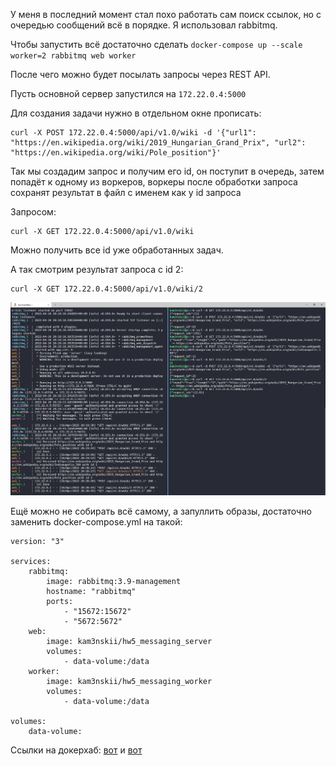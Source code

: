 У меня в последний момент стал похо работать сам поиск ссылок, но с очередью сообщений всё в порядке. Я использовал rabbitmq.

Чтобы запустить всё достаточно сделать `docker-compose up --scale worker=2 rabbitmq web worker`

После чего можно будет посылать запросы через REST API. 

Пусть основной сервер запустился на `172.22.0.4:5000`

Для создания задачи нужно в отдельном окне прописать:
```
curl -X POST 172.22.0.4:5000/api/v1.0/wiki -d '{"url1": "https://en.wikipedia.org/wiki/2019_Hungarian_Grand_Prix", "url2": "https://en.wikipedia.org/wiki/Pole_position"}'

```

Так мы создадим запрос и получим его id, он поступит в очередь, затем попадёт к одному из воркеров, воркеры после обработки запроса сохранят результат в файл с именем как у id запроса

Запросом:
```
curl -X GET 172.22.0.4:5000/api/v1.0/wiki
```
Можно получить все id уже обработанных задач.

А так смотрим результат запроса c id 2:
```
curl -X GET 172.22.0.4:5000/api/v1.0/wiki/2
```


![](img/Screenshot%202022-04-10%20232141.png)

Ещё можно не собирать всё самому, а запуллить образы, достаточно заменить docker-compose.yml на такой:
```
version: "3"

services:
    rabbitmq:
        image: rabbitmq:3.9-management
        hostname: "rabbitmq"
        ports:
            - "15672:15672"
            - "5672:5672"
    web:
        image: kam3nskii/hw5_messaging_server
        volumes:
            - data-volume:/data
    worker:
        image: kam3nskii/hw5_messaging_worker
        volumes:
            - data-volume:/data

volumes:
    data-volume: 
```

Ссылки на докерхаб: [вот](https://hub.docker.com/r/kam3nskii/hw5_messaging_server) и [вот](https://hub.docker.com/r/kam3nskii/hw5_messaging_worker)